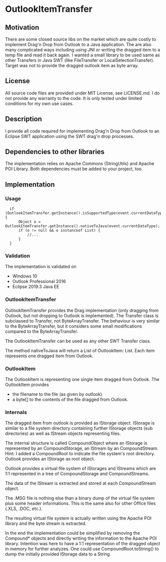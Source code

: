 # OutlookItemTransfer

## Motivation
There are some closed source libs on the market which are quite costly to implement Drag'n Drop from Outlook to a Java application.
The are also many complicated ways including using JNI or writing the dragged item to a temp file and read it back again.
I wanted a small library to be used same as other Transfers in Java SWT (like FileTransfer or LocalSelectionTransfer).
Target was not to provide the dragged outlook item as byte array.

## License
All source code files are provided under MIT License, see LICENSE.md.
I do not provide any warranty to the code. It is only tested under limited conditions for my own use cases.

## Description
I provide all code required for implementing Drag'n Drop from Outlook to an Eclipse SWT application using the SWT drag'n drop processes.

## Dependencies to other libraries
The implementation relies on Apache Commons (StringUtils) and Apache POI Library. Both dependencies must be added to your project, too.


## Implementation

### Usage
			
	  if (OutlookItemTransfer.getInstance().isSupportedType(event.currentDataType)) {
		  Object o = OutlookItemTransfer.getInstance().nativeToJava(event.currentDataType);
		  if (o != null && o instanceof List) {
			  //...
		  }
	  }


### Validation
The implementation is validated on
* Windows 10
* Outlook Professional 2016
* Eclipse 2019.3 Java EE

### OutlookItemTransfer
OutlookItemTransfer provides the Drag implementation (only dragging from Outlook, but not dropping to Outlook is implemented). The Transfer class is subclassed to Transfer, not ByteArrayTransfer. The behaviour is very similar to the ByteArrayTransfer, but it considers some small modifications compared to the ByteArrayTransfer.

The OutlookItemTransfer can be used as any other SWT Transfer class.

The method nativeToJava will return a List of OutlookItem: List<OutlookItem>. Each item represents one dragged item from Outlook.
  
### OutlookItem
The OutlookItem is representing one single item dragged from Outlook. The OutlookItem provides
* the filename to the file (as given by outlook)
* a byte[] to the contents of the file dragged from Outlook.
 
### Internals
The dragged item from outlook is provided as IStorage object. IStorage is similar to a file system directory containing further IStorage objects (sub directories) as well as IStream objects representing files.
 
The internal structure is called CompoundObject where an IStorage is represented by an CompoundStorage, an IStream by an CompoundStream. Hint: I added a CompoundRoot to indicate the file system's root directory. Outlook provides an IStorage as root object.
 
Outlook provides a virtual file system of IStorages and IStreams which are 1:1 represented in a tree of CompoundStorage and CompoundStreams.

The data of the IStream is extracted and stored at each CompoundStream object.

The .MSG file is nothing else than a binary dump of the virtual file system plus some header informations. This is the same also for other Office files (.XLS, .DOC, etc.).

The resulting virtual file system is actually written using the Apache POI library and the byte stream is extracted.

In the end the implementation could be simplified by removing the Compound* objects and directly writing the information to the Apache POI library. Intention was here to have a 1:1 representation of the dragged object in memory for further analyzes. One could use CompoundRoot.toString() to dump the initially provided IStorage data to a String.

